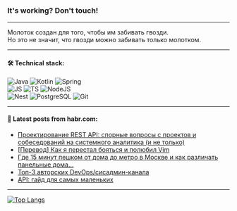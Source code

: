 ### It's working? Don't touch!

---
Молоток создан для того, чтобы им забивать гвозди. <br>
Но это не значит, что гвозди можно забивать только молотком.

---

#### 🛠️ Technical stack:

![Java](https://img.shields.io/badge/Java-informational?logo=Oracle&style=flat&logoColor=white&color=FF4500)
![Kotlin](https://img.shields.io/badge/Kotlin-informational?logo=Kotlin&style=flat&logoColor=white&color=774D97)
![Spring](https://img.shields.io/badge/SpringBoot-informational?logo=SpringBoot&style=flat&logoColor=white&color=6DB33F) <br>
![JS](https://img.shields.io/badge/JS-informational?logo=javaScript&style=flat&logoColor=black&color=F7Df1E)
![TS](https://img.shields.io/badge/TypeScript-informational?logo=typeScript&style=flat&logoColor=black&color=0667A8)
![NodeJS](https://img.shields.io/badge/NodeJS-informational?logo=node.js&style=flat&logoColor=white&color=70A760) <br>
![Nest](https://img.shields.io/badge/NestJS-informational?logo=NestJS&style=flat&logoColor=white&color=E0234E)
![PostgreSQL](https://img.shields.io/badge/PostgreSQL-informational?logo=PostgreSQL&style=flat&logoColor=white&color=DAA520)
![Git](https://img.shields.io/badge/Git-informational?logo=git&style=flat&logoColor=white&color=778899)

___

#### 💬 Latest posts from habr.com:

<!-- BLOG-POST-LIST:START -->
- [Проектирование REST API: спорные вопросы с проектов и собеседований на системного аналитика &lpar;и не только&rpar;](https://habr.com/ru/articles/770226/?utm_source=habrahabr&utm_medium=rss&utm_campaign=770226)
- [[Перевод] Как я перестал бояться и полюбил Vim](https://habr.com/ru/companies/ispsystem/articles/770234/?utm_source=habrahabr&utm_medium=rss&utm_campaign=770234)
- [Где 15 минут пешком от дома до метро в Москве и как различать панельные дома…](https://habr.com/ru/articles/770044/?utm_source=habrahabr&utm_medium=rss&utm_campaign=770044)
- [Топ-3 авторских DevOps/сисадмин-канала](https://habr.com/ru/articles/770210/?utm_source=habrahabr&utm_medium=rss&utm_campaign=770210)
- [API: гайд для самых маленьких](https://habr.com/ru/articles/770208/?utm_source=habrahabr&utm_medium=rss&utm_campaign=770208)
<!-- BLOG-POST-LIST:END -->

---
[![Top Langs](https://github-readme-stats-git-master-advtsetting-gmailcom.vercel.app/api/top-langs/?username=zloylis&langs_count=10&hide_title=false&title_color=e6edf3&size_weight=0.5&count_weight=0.5&layout=compact&hide_border=true&theme=dracula)](https://github.com/zloylis)

<!-- ![GitHub stats](https://github-readme-stats-git-master-advtsetting-gmailcom.vercel.app/api?username=zloylis&show_icons=true&hide_border=true&theme=dracula&hide_title=true&include_all_commits=true&count_private=true&hide=contribs&hide_rank=true) -->
